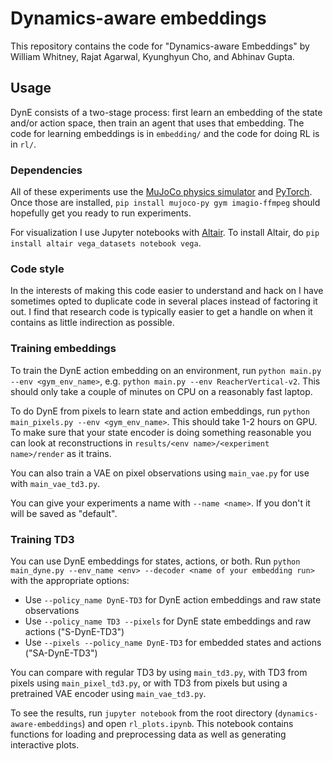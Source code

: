 # Dynamics-aware embeddings
This repository contains the code for "Dynamics-aware Embeddings" by William Whitney, Rajat Agarwal, Kyunghyun Cho, and  Abhinav Gupta.

## Usage

DynE consists of a two-stage process: first learn an embedding of the state and/or action space, then train an agent that uses that embedding. The code for learning embeddings is in `embedding/` and the code for doing RL is in `rl/`.


### Dependencies
All of these experiments use the [MuJoCo physics simulator](http://www.mujoco.org) and [PyTorch](https://pytorch.org). Once those are installed, `pip install mujoco-py gym imagio-ffmpeg` should hopefully get you ready to run experiments.

For visualization I use Jupyter notebooks with [Altair](https://altair-viz.github.io/). To install Altair, do `pip install altair vega_datasets notebook vega`.


### Code style
In the interests of making this code easier to understand and hack on I have sometimes opted to duplicate code in several places instead of factoring it out. I find that research code is typically easier to get a handle on when it contains as little indirection as possible. 


### Training embeddings

To train the DynE action embedding on an environment, run `python main.py --env <gym_env_name>`, e.g. `python main.py --env ReacherVertical-v2`. This should only take a couple of minutes on CPU on a reasonably fast laptop.

To do DynE from pixels to learn state and action embeddings, run `python main_pixels.py --env <gym_env_name>`. This should take 1-2 hours on GPU. To make sure that your state encoder is doing something reasonable you can look at reconstructions in `results/<env name>/<experiment name>/render` as it trains.

You can also train a VAE on pixel observations using `main_vae.py` for use with `main_vae_td3.py`.

You can give your experiments a name with `--name <name>`. If you don't it will be saved as "default".


### Training TD3

You can use DynE embeddings for states, actions, or both. Run `python main_dyne.py --env_name <env> --decoder <name of your embedding run>` with the appropriate options:

- Use `--policy_name DynE-TD3` for DynE action embeddings and raw state observations
- Use `--policy_name TD3 --pixels` for DynE state embeddings and raw actions ("S-DynE-TD3")
- Use `--pixels --policy_name DynE-TD3` for embedded states and actions ("SA-DynE-TD3")

You can compare with regular TD3 by using `main_td3.py`, with TD3 from pixels using `main_pixel_td3.py`, or with TD3 from pixels but using a pretrained VAE encoder using `main_vae_td3.py`.

To see the results, run `jupyter notebook` from the root directory (`dynamics-aware-embeddings`) and open `rl_plots.ipynb`. This notebook contains functions for loading and preprocessing data as well as generating interactive plots.
